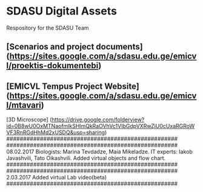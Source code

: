 # SDASU Digital Assets
Respository for the SDASU Team

[Scenarios and project documents] (https://sites.google.com/a/sdasu.edu.ge/emicvl/proektis-dokumentebi)
---------------------------------------------------------------------
[EMICVL Tempus Project Website] (https://sites.google.com/a/sdasu.edu.ge/emicvl/mtavari)
------------------------------------------------------------------------------------
[3D Microscope] (https://drive.google.com/folderview?id=0B8wU0OxMTNaofmlkSHlmQkRaOVhVc1VIbGdpVXRwZjU0cUxaRGRoWVF3RnRGdHhMd2xUSDQ&usp=sharing)
###################################################
###################################################
08.02.2017
Biologists: Marina Tevdadze, Maia Mikeladze.
IT experts: Iakob Javashvili, Tato Oikashvili.
Added virtual objects and flow chart.
###################################################
###################################################
2.03.2017
Added virtual Lab video(beta)
###################################################
